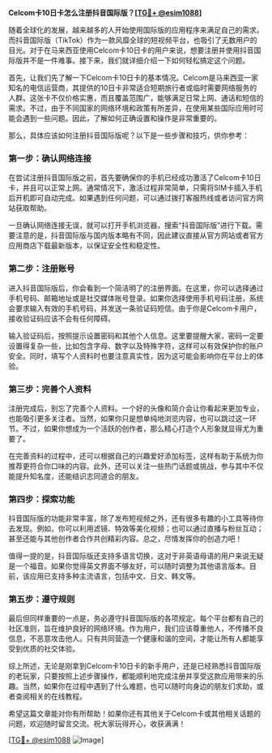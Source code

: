 **Celcom卡10日卡怎么注册抖音国际版？[[TG💪+ @esim1088](https://t.me/s/esim1088)]**

随着全球化的发展，越来越多的人开始使用国际版的应用程序来满足自己的需求。而抖音国际版（TikTok）作为一款风靡全球的短视频平台，也吸引了无数用户的目光。对于在马来西亚使用Celcom卡10日卡的用户来说，想要注册并使用抖音国际版并不是一件难事。接下来，我们就详细介绍一下如何轻松搞定这个问题。

首先，让我们先了解一下Celcom卡10日卡的基本情况。Celcom是马来西亚一家知名的电信运营商，其提供的10日卡非常适合短期旅行者或临时需要网络服务的人群。这张卡不仅价格实惠，而且覆盖范围广，能够满足日常上网、通话和短信的需求。不过，由于不同国家的网络环境和政策有所差异，在使用某些国际应用时可能会遇到一些问题。因此，了解如何正确设置和操作是非常重要的。

那么，具体应该如何注册抖音国际版呢？以下是一些步骤和技巧，供你参考：

### 第一步：确认网络连接

在尝试注册抖音国际版之前，首先要确保你的手机已经成功激活了Celcom卡10日卡，并且可以正常上网。通常情况下，激活过程非常简单，只需将SIM卡插入手机后开机即可自动完成。如果遇到任何问题，可以通过拨打客服热线或者访问官方网站获取帮助。

一旦确认网络连接无误，就可以打开手机浏览器，搜索“抖音国际版”进行下载。需要注意的是，抖音国际版与国内版本略有不同，因此建议直接从官方网站或者官方应用商店下载最新版本，以保证安全性和稳定性。

### 第二步：注册账号

进入抖音国际版后，你会看到一个简洁明了的注册界面。在这里，你可以选择通过手机号码、邮箱地址或是社交媒体账号登录。如果你选择使用手机号码注册，系统会要求输入有效的手机号码，并发送一条验证码短信。由于你是Celcom卡用户，接收验证码应该不会有任何障碍。

输入验证码后，按照提示设置密码和其他个人信息。这里要提醒大家，密码一定要设置得复杂一些，比如包含字母、数字以及特殊字符，这样可以有效保护你的账户安全。同时，填写个人资料时也要注意真实性，因为这可能会影响你在平台上的体验。

### 第三步：完善个人资料

注册完成后，别忘了完善个人资料。一个好的头像和简介会让你看起来更加专业，也能吸引更多关注者。当然，如果你只是想单纯地浏览内容，也可以跳过这一环节。不过，如果你想成为一个活跃的创作者，那么精心打造个人形象就显得尤为重要了。

在完善资料的过程中，还可以根据自己的兴趣爱好添加标签，这样有助于系统为你推荐更符合你口味的内容。此外，还可以关注一些热门话题或挑战，参与其中不仅能提升知名度，还能结识志同道合的朋友。

### 第四步：探索功能

抖音国际版的功能非常丰富，除了发布短视频之外，还有很多有趣的小工具等待你去发现。例如，你可以利用滤镜、特效等美化视频；也可以通过直播与粉丝互动；甚至还能与其他创作者合作共创精彩内容。总之，尽情发挥你的创造力吧！

值得一提的是，抖音国际版还支持多语言切换，这对于非英语母语的用户来说无疑是一个福音。如果你觉得英文界面不够友好，可以随时调整为其他语言版本。目前，该应用已支持多种主流语言，包括中文、日文、韩文等。

### 第五步：遵守规则

最后但同样重要的一点是，务必遵守抖音国际版的各项规定。每个平台都有自己的社区准则，旨在维护良好的网络环境。作为用户，我们应该尊重他人，不传播不良信息，不恶意攻击他人。只有共同营造一个健康和谐的空间，才能让所有人都能享受到优质的社交体验。

综上所述，无论是刚拿到Celcom卡10日卡的新手用户，还是已经熟悉抖音国际版的老玩家，只要按照上述步骤操作，都能顺利地完成注册并享受这款应用带来的乐趣。当然，如果你在过程中遇到了什么难题，也可以随时向身边的朋友们求助，或者查阅相关的在线教程。

希望这篇文章能对你有所帮助！如果你还有其他关于Celcom卡或其他相关话题的问题，欢迎随时留言交流。祝大家玩得开心，收获满满！

[[TG💪+ @esim1088](https://t.me/s/esim1088) ![Image](https://i.postimg.cc/4NQfJmqS/Snipaste-2025-05-13-00-14-12.png)]